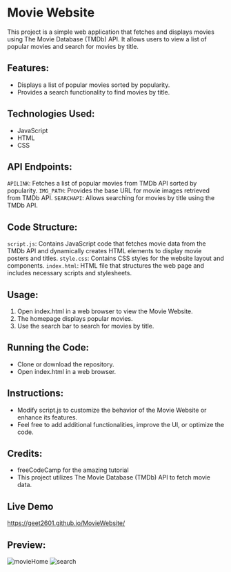 # Movie Website
This project is a simple web application that fetches and displays movies using The Movie Database (TMDb) API. It allows users to view a list of popular movies and search for movies by title.

## Features:
- Displays a list of popular movies sorted by popularity.
- Provides a search functionality to find movies by title.

## Technologies Used:
- JavaScript
- HTML
- CSS

## API Endpoints:
`APILINK`: Fetches a list of popular movies from TMDb API sorted by popularity.
`IMG_PATH`: Provides the base URL for movie images retrieved from TMDb API.
`SEARCHAPI`: Allows searching for movies by title using the TMDb API.

## Code Structure:
`script.js`: Contains JavaScript code that fetches movie data from the TMDb API and dynamically creates HTML elements to display movie posters and titles.
`style.css`: Contains CSS styles for the website layout and components.
`index.html`: HTML file that structures the web page and includes necessary scripts and stylesheets.

## Usage:
1. Open index.html in a web browser to view the Movie Website.
2. The homepage displays popular movies.
3. Use the search bar to search for movies by title.

## Running the Code:
- Clone or download the repository.
- Open index.html in a web browser.

## Instructions:
- Modify script.js to customize the behavior of the Movie Website or enhance its features.
- Feel free to add additional functionalities, improve the UI, or optimize the code.

## Credits:
- freeCodeCamp for the amazing tutorial
- This project utilizes The Movie Database (TMDb) API to fetch movie data.

## Live Demo 
https://geet2601.github.io/MovieWebsite/

## Preview:
![movieHome](https://github.com/Geet2601/MovieWebsite/assets/138841476/1e6baf0e-ddf8-4a13-8bb1-9ffdd920a0be)  ![search](https://github.com/Geet2601/MovieWebsite/assets/138841476/39b15b72-d1a1-4a40-95a3-7cd6b56be46a)



